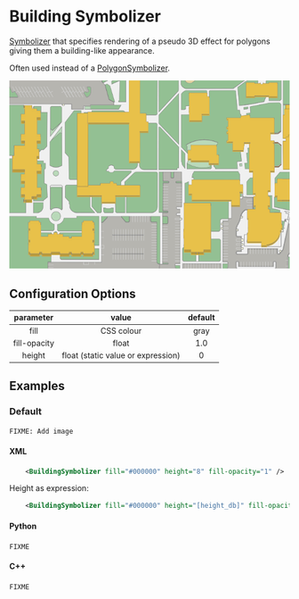 # Building Symbolizer

<!-- Name: BuildingSymbolizer -->
<!-- Version: 3 -->
<!-- Last-Modified: 2009/02/06 07:56:36 -->
<!-- Author: jamierob -->
[Symbolizer](SymbologySupport) that specifies rendering of a pseudo 3D effect for polygons giving them a building-like appearance.

Often used instead of a [PolygonSymbolizer](PolygonSymbolizer).

![123](/images/BuildingSymbolizer.png)

## Configuration Options

| **parameter** |             **value**              | **default** |
| :-----------: | :--------------------------------: | :---------: |
|     fill      |             CSS colour             |    gray     |
| fill-opacity  |               float                |     1.0     |
|    height     | float (static value or expression) |      0      |

## Examples

### Default

` FIXME: Add image `

#### XML

```xml
    <BuildingSymbolizer fill="#000000" height="8" fill-opacity="1" />
```

Height as expression:

```xml
    <BuildingSymbolizer fill="#000000" height="[height_db]" fill-opacity="1" />
```

#### Python

` FIXME `

#### C++

` FIXME `
